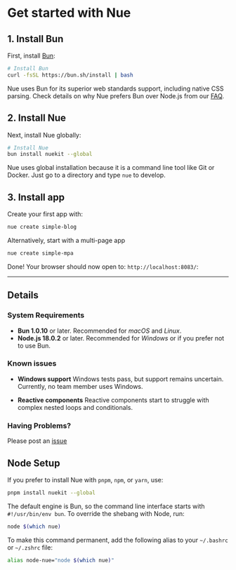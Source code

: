 
# Get started with Nue

## 1. Install Bun
First, install [Bun](//bun.sh):

```sh
# Install Bun
curl -fsSL https://bun.sh/install | bash
```

Nue uses Bun for its superior web standards support, including native CSS parsing. Check details on why Nue prefers Bun over Node.js from our [FAQ](faq.html).


## 2. Install Nue
Next, install Nue globally:

```sh
# Install Nue
bun install nuekit --global
```

Nue uses global installation because it is a command line tool like Git or Docker. Just go to a directory and type `nue` to develop.


## 3. Install app
Create your first app with:

```sh
nue create simple-blog
```

Alternatively, start with a multi-page app

```sh
nue create simple-mpa
```

Done! Your browser should now open to: `http://localhost:8083/`:


- - -

## Details

### System Requirements

- **Bun 1.0.10** or later. Recommended for *macOS* and *Linux*.
- **Node.js 18.0.2** or later. Recommended for *Windows* or if you prefer not to use Bun.


### Known issues

- **Windows support** Windows tests pass, but support remains uncertain. Currently, no team member uses Windows.

- **Reactive components** Reactive components start to struggle with complex nested loops and conditionals.


### Having Problems?
Please post an [issue](//github.com/nuejs/nue/issues)


## Node Setup
If you prefer to install Nue with `pnpm`, `npm`, or `yarn`, use:

```sh
pnpm install nuekit --global
```

The default engine is Bun, so the command line interface starts with `#!/usr/bin/env bun`. To override the shebang with Node, run:

```sh
node $(which nue)
```

To make this command permanent, add the following alias to your `~/.bashrc` or `~/.zshrc` file:

```sh
alias node-nue="node $(which nue)"
```
